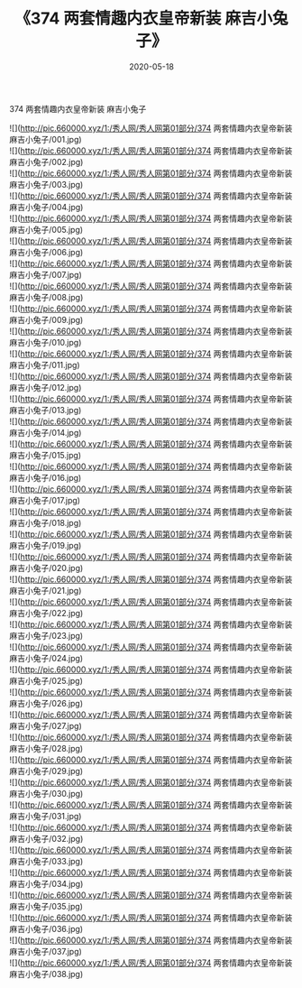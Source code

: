 ﻿---
layout: post
title:  《374 两套情趣内衣皇帝新装 麻吉小兔子》
date:   2020-05-18
img: http://pic.660000.xyz/1:/秀人网/秀人网第01部分/374 两套情趣内衣皇帝新装 麻吉小兔子/000.jpg
categories: [美女, 清纯, 唯美]
---

374 两套情趣内衣皇帝新装 麻吉小兔子

  ![](http://pic.660000.xyz/1:/秀人网/秀人网第01部分/374 两套情趣内衣皇帝新装 麻吉小兔子/001.jpg) <br> ![](http://pic.660000.xyz/1:/秀人网/秀人网第01部分/374 两套情趣内衣皇帝新装 麻吉小兔子/002.jpg) <br> ![](http://pic.660000.xyz/1:/秀人网/秀人网第01部分/374 两套情趣内衣皇帝新装 麻吉小兔子/003.jpg) <br> ![](http://pic.660000.xyz/1:/秀人网/秀人网第01部分/374 两套情趣内衣皇帝新装 麻吉小兔子/004.jpg) <br> ![](http://pic.660000.xyz/1:/秀人网/秀人网第01部分/374 两套情趣内衣皇帝新装 麻吉小兔子/005.jpg) <br> ![](http://pic.660000.xyz/1:/秀人网/秀人网第01部分/374 两套情趣内衣皇帝新装 麻吉小兔子/006.jpg) <br> ![](http://pic.660000.xyz/1:/秀人网/秀人网第01部分/374 两套情趣内衣皇帝新装 麻吉小兔子/007.jpg) <br> ![](http://pic.660000.xyz/1:/秀人网/秀人网第01部分/374 两套情趣内衣皇帝新装 麻吉小兔子/008.jpg) <br> ![](http://pic.660000.xyz/1:/秀人网/秀人网第01部分/374 两套情趣内衣皇帝新装 麻吉小兔子/009.jpg) <br> ![](http://pic.660000.xyz/1:/秀人网/秀人网第01部分/374 两套情趣内衣皇帝新装 麻吉小兔子/010.jpg) <br> ![](http://pic.660000.xyz/1:/秀人网/秀人网第01部分/374 两套情趣内衣皇帝新装 麻吉小兔子/011.jpg) <br> ![](http://pic.660000.xyz/1:/秀人网/秀人网第01部分/374 两套情趣内衣皇帝新装 麻吉小兔子/012.jpg) <br> ![](http://pic.660000.xyz/1:/秀人网/秀人网第01部分/374 两套情趣内衣皇帝新装 麻吉小兔子/013.jpg) <br> ![](http://pic.660000.xyz/1:/秀人网/秀人网第01部分/374 两套情趣内衣皇帝新装 麻吉小兔子/014.jpg) <br> ![](http://pic.660000.xyz/1:/秀人网/秀人网第01部分/374 两套情趣内衣皇帝新装 麻吉小兔子/015.jpg) <br> ![](http://pic.660000.xyz/1:/秀人网/秀人网第01部分/374 两套情趣内衣皇帝新装 麻吉小兔子/016.jpg) <br> ![](http://pic.660000.xyz/1:/秀人网/秀人网第01部分/374 两套情趣内衣皇帝新装 麻吉小兔子/017.jpg) <br> ![](http://pic.660000.xyz/1:/秀人网/秀人网第01部分/374 两套情趣内衣皇帝新装 麻吉小兔子/018.jpg) <br> ![](http://pic.660000.xyz/1:/秀人网/秀人网第01部分/374 两套情趣内衣皇帝新装 麻吉小兔子/019.jpg) <br> ![](http://pic.660000.xyz/1:/秀人网/秀人网第01部分/374 两套情趣内衣皇帝新装 麻吉小兔子/020.jpg) <br> ![](http://pic.660000.xyz/1:/秀人网/秀人网第01部分/374 两套情趣内衣皇帝新装 麻吉小兔子/021.jpg) <br> ![](http://pic.660000.xyz/1:/秀人网/秀人网第01部分/374 两套情趣内衣皇帝新装 麻吉小兔子/022.jpg) <br> ![](http://pic.660000.xyz/1:/秀人网/秀人网第01部分/374 两套情趣内衣皇帝新装 麻吉小兔子/023.jpg) <br> ![](http://pic.660000.xyz/1:/秀人网/秀人网第01部分/374 两套情趣内衣皇帝新装 麻吉小兔子/024.jpg) <br> ![](http://pic.660000.xyz/1:/秀人网/秀人网第01部分/374 两套情趣内衣皇帝新装 麻吉小兔子/025.jpg) <br> ![](http://pic.660000.xyz/1:/秀人网/秀人网第01部分/374 两套情趣内衣皇帝新装 麻吉小兔子/026.jpg) <br> ![](http://pic.660000.xyz/1:/秀人网/秀人网第01部分/374 两套情趣内衣皇帝新装 麻吉小兔子/027.jpg) <br> ![](http://pic.660000.xyz/1:/秀人网/秀人网第01部分/374 两套情趣内衣皇帝新装 麻吉小兔子/028.jpg) <br> ![](http://pic.660000.xyz/1:/秀人网/秀人网第01部分/374 两套情趣内衣皇帝新装 麻吉小兔子/029.jpg) <br> ![](http://pic.660000.xyz/1:/秀人网/秀人网第01部分/374 两套情趣内衣皇帝新装 麻吉小兔子/030.jpg) <br> ![](http://pic.660000.xyz/1:/秀人网/秀人网第01部分/374 两套情趣内衣皇帝新装 麻吉小兔子/031.jpg) <br> ![](http://pic.660000.xyz/1:/秀人网/秀人网第01部分/374 两套情趣内衣皇帝新装 麻吉小兔子/032.jpg) <br> ![](http://pic.660000.xyz/1:/秀人网/秀人网第01部分/374 两套情趣内衣皇帝新装 麻吉小兔子/033.jpg) <br> ![](http://pic.660000.xyz/1:/秀人网/秀人网第01部分/374 两套情趣内衣皇帝新装 麻吉小兔子/034.jpg) <br> ![](http://pic.660000.xyz/1:/秀人网/秀人网第01部分/374 两套情趣内衣皇帝新装 麻吉小兔子/035.jpg) <br> ![](http://pic.660000.xyz/1:/秀人网/秀人网第01部分/374 两套情趣内衣皇帝新装 麻吉小兔子/036.jpg) <br> ![](http://pic.660000.xyz/1:/秀人网/秀人网第01部分/374 两套情趣内衣皇帝新装 麻吉小兔子/037.jpg) <br> ![](http://pic.660000.xyz/1:/秀人网/秀人网第01部分/374 两套情趣内衣皇帝新装 麻吉小兔子/038.jpg) <br>